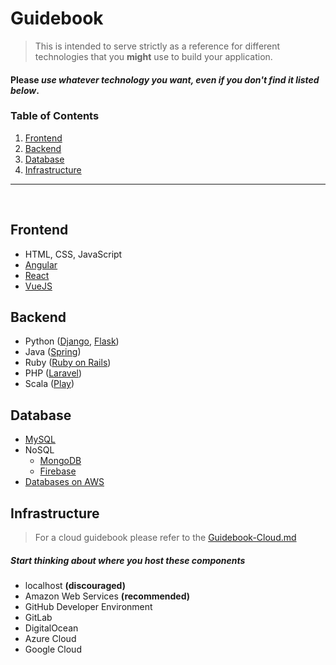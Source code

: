 # Guidebook

> This is intended to serve strictly as a reference for different technologies that you **might** use to build your application. 

#### Please _use whatever technology you want, even if you don't find it listed below_.

### Table of Contents  
1. [Frontend](#frontend)
2. [Backend](#backend)
3. [Database](#database)  
4. [Infrastructure](#infrastructure)

---  
<br/>

## Frontend
- HTML, CSS, JavaScript
- [Angular](https://angular.io/start)
- [React](https://reactjs.org/docs/create-a-new-react-app.html)
- [VueJS](https://cli.vuejs.org/guide/creating-a-project.html)

## Backend
- Python ([Django](https://docs.djangoproject.com/en/3.0/intro/tutorial01/), [Flask](https://docs.djangoproject.com/en/3.0/intro/tutorial01/))
- Java ([Spring](https://start.spring.io/))
- Ruby ([Ruby on Rails](https://guides.rubyonrails.org/getting_started.html))
- PHP ([Laravel](https://laravel.com/docs/4.2/quick))
- Scala ([Play](https://www.playframework.com/getting-started))


## Database
- [MySQL](https://dev.mysql.com/doc/mysql-getting-started/en/)
- NoSQL
    - [MongoDB](https://mongodb.github.io/node-mongodb-native/3.4/quick-start/quick-start/)
    - [Firebase](https://firebase.google.com/docs/web/setup)
- [Databases on AWS](https://aws.amazon.com/products/databases/)

## Infrastructure

> For a cloud guidebook please refer to the [Guidebook-Cloud.md](Guidebook-Cloud.md)

##### Start thinking about where you host these components
- localhost **(discouraged)**
- Amazon Web Services **(recommended)**
- GitHub Developer Environment
- GitLab 
- DigitalOcean
- Azure Cloud
- Google Cloud
